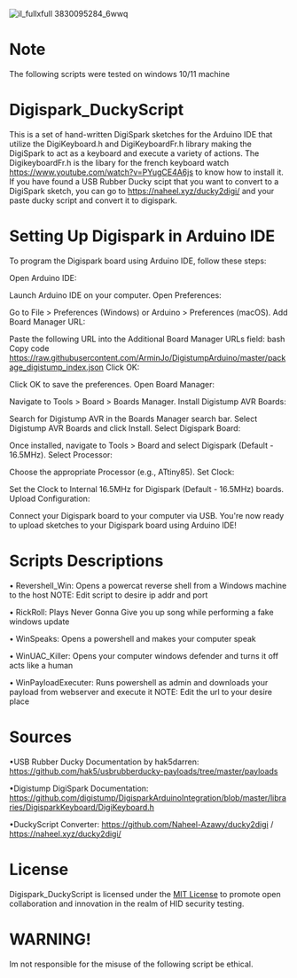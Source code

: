 ![il_fullxfull 3830095284_6wwq](https://github.com/Adrilaw/Digispark_DuckyScript/assets/65346144/8cfb1fb1-f485-42e1-8913-d8977d933bd6)



# Note
The following scripts were tested on windows 10/11 machine


# Digispark_DuckyScript
This is a set of hand-written DigiSpark sketches for the Arduino IDE that utilize the DigiKeyboard.h and DigiKeyboardFr.h library making the DigiSpark to act as a keyboard and execute a variety of actions. The DigikeyboardFr.h is the libary for the french keyboard watch https://www.youtube.com/watch?v=PYugCE4A6js to know how to install it. If you have found a USB Rubber Ducky scipt that you want to convert to a DigiSpark sketch, you can go to https://naheel.xyz/ducky2digi/ and your paste ducky script and convert it to digispark.

# Setting Up Digispark in Arduino IDE
To program the Digispark board using Arduino IDE, follow these steps:

Open Arduino IDE:

Launch Arduino IDE on your computer.
Open Preferences:

Go to File > Preferences (Windows) or Arduino > Preferences (macOS).
Add Board Manager URL:

Paste the following URL into the Additional Board Manager URLs field:
bash
Copy code
https://raw.githubusercontent.com/ArminJo/DigistumpArduino/master/package_digistump_index.json
Click OK:

Click OK to save the preferences.
Open Board Manager:

Navigate to Tools > Board > Boards Manager.
Install Digistump AVR Boards:

Search for Digistump AVR in the Boards Manager search bar.
Select Digistump AVR Boards and click Install.
Select Digispark Board:

Once installed, navigate to Tools > Board and select Digispark (Default - 16.5MHz).
Select Processor:

Choose the appropriate Processor (e.g., ATtiny85).
Set Clock:

Set the Clock to Internal 16.5MHz for Digispark (Default - 16.5MHz) boards.
Upload Configuration:

Connect your Digispark board to your computer via USB.
You're now ready to upload sketches to your Digispark board using Arduino IDE!

# Scripts Descriptions
 • Revershell_Win: Opens a powercat reverse shell from a Windows machine to the host NOTE: Edit script to desire ip addr and port
 
 • RickRoll: Plays Never Gonna Give you up song while performing a fake windows update
 
 • WinSpeaks: Opens a powershell and makes your computer speak 
 
 • WinUAC_Killer: Opens your computer windows defender and turns it off acts like a human

 • WinPayloadExecuter: Runs powershell as admin and downloads your payload from webserver and execute it  NOTE: Edit the url to your desire place
 


# Sources
•USB Rubber Ducky Documentation by hak5darren: https://github.com/hak5/usbrubberducky-payloads/tree/master/payloads
 
•Digistump DigiSpark Documentation: https://github.com/digistump/DigisparkArduinoIntegration/blob/master/libraries/DigisparkKeyboard/DigiKeyboard.h
 
•DuckyScript Converter: https://github.com/Naheel-Azawy/ducky2digi / https://naheel.xyz/ducky2digi/


# License
Digispark_DuckyScript is licensed under the [MIT License](LICENSE) to promote open collaboration and innovation in the realm of HID security testing.


# WARNING!
Im not responsible for the misuse of the following script be ethical.
